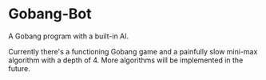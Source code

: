 # Gobang-Bot
A Gobang program with a built-in AI. 

Currently there's a functioning Gobang game and a painfully slow mini-max algorithm with a depth of 4.
More algorithms will be implemented in the future.
